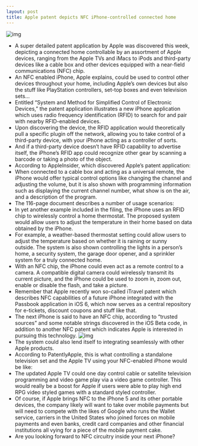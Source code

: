 ```yaml
---
layout: post
title: Apple patent depicts NFC iPhone-controlled connected home
---
```

![img](http://media.idownloadblog.com/wp-content/uploads/2012/07/Apple-patent-connected-hone-AppleInsider-002.jpg)
* A super detailed patent application by Apple was discovered this week, depicting a connected home controllable by an assortment of Apple devices, ranging from the Apple TVs and iMacs to iPods and third-party devices like a cable box and other devices equipped with a near-field communications (NFC) chip.
* An NFC enabled iPhone, Apple explains, could be used to control other devices throughout your home, including Apple’s own devices but also the stuff like PlayStation controllers, set-top boxes and even television sets…
* Entitled “System and Method for Simplified Control of Electronic Devices,” the patent application illustrates a new iPhone application which uses radio frequency identification (RFID) to search for and pair with nearby RFID-enabled devices.
* Upon discovering the device, the RFID application would theoretically pull a specific plugin off the network, allowing you to take control of a third-party device, with your iPhone acting as a controller of sorts.
* And if a third-party device doesn’t have RFID capability to advertise itself, the iPhone’s RFID app could recognize other gear by scanning a barcode or taking a photo of the object.
* According to AppleInsider, which discovered Apple’s patent application:
* When connected to a cable box and acting as a universal remote, the iPhone would offer typical control options like changing the channel and adjusting the volume, but it is also shown with programming information such as displaying the current channel number, what show is on the air, and a description of the program.
* The 116-page document describes a number of usage scenarios:
* In yet another example included in the filing, the iPhone uses an RFID chip to wirelessly control a home thermostat. The proposed system would allow users to adjust the temperature in their home based on data obtained by the iPhone.
* For example, a weather-based thermostat setting could allow users to adjust the temperature based on whether it is raining or sunny outside. The system is also shown controlling the lights in a person’s home, a security system, the garage door opener, and a sprinkler system for a truly connected home.
* With an NFC chip, the iPhone could even act as a remote control to a camera. A compatible digital camera could wirelessly transmit its current picture, and the iPhone could be used to zoom in, zoom out, enable or disable the flash, and take a picture. 
* Remember that Apple recently won so-called iTravel patent which describes NFC capabilities of a future iPhone integrated with the Passbook application in iOS 6, which now serves as a central repository for e-tickets, discount coupons and stuff like that.
* The next iPhone is said to have an NFC chip, according to “trusted sources” and some notable strings discovered in the iOS Beta code, in addition to another NFC patent which indicates Apple is interested in pursuing this technology.
![img](http://media.idownloadblog.com/wp-content/uploads/2012/07/Apple-patent-connected-hone-AppleInsider-001.jpg)
* The system could also lend itself to integrating seamlessly with other Apple products.
* According to PatentlyApple, this is what controlling a standalone television set and the Apple TV using your NFC-enabled iPhone would be like:
* The updated Apple TV could one day control cable or satellite television programming and video game play via a video game controller. This would really be a boost for Apple if users were able to play high end RPG video styled games with a standard styled controller.
* Of course, if Apple brings NFC to the iPhone 5 and its other portable devices, the company likely will want to take over mobile payments but will need to compete with the likes of Google who runs the Wallet service, carriers in the United States who joined forces on mobile payments and even banks, credit card companies and other financial institutions all vying for a piece of the mobile payment cake.
* Are you looking forward to NFC circuitry inside your next iPhone?

